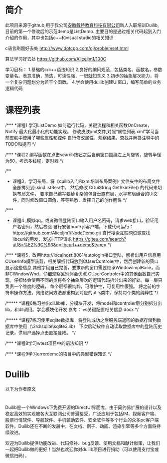# 简介
此项目来源于github,用于我公司[安徽戴特教育科技有限公司](http://www.datedu.cn/)新人入职培训Duilib, 目前的第一个修改后的示范demo是ListDemo.
主要目的是通过相关代码起到入门介绍的作用，其中也包括c++和visual studio的相关知识

c语言刷题好去处
http://www.dotcpp.com/oj/problemset.html

算法学习好去处
https://github.com/Aliceljm1/100C

学习目标：
1.基础的c/c++语法知识
2.良好的编码规范，包括类名，函数名，参数变量名。表意准确，简洁，可读性强，一眼就知含义
3.初步的抽象层次能力，将一个复杂问题划分为若干个函数。
4.学会使用duilib创建UI窗口，编写简单的业务逻辑代码


# 课程列表

/***
*课程1 
学习ListDemo,如何运行代码，关键流程和相关函数OnCreate，Notify
最大化最小化的功能实现。
修改皮肤xml文件,对照“属性列表.xml”学习当前皮肤中使用了哪些属性和控件
自行修改属性，观察结果，查找并解答注释中的TODO和提问
*/

/***
*课程2 编写函数在点击search按钮之后当前窗口围绕左上角旋转，旋转半径为50，考虑多线程，定时器
*/

/**
* 课程3，学习布局，将《duilib入门和xml培训布局案例》文件夹中的布局文件全部拷贝到skin\\ListRes\\中，
然后修改 	CDuiString GetSkinFile() 的代码来切换布局文件，
要求自己编写要给复杂的包含垂直布局，水平布局组合的Ui文件，同时修改窗口圆角，等等熟悉，发挥自己的创作醒性
*/

/***
* 课程4 ,模拟qq，或者微信登陆窗口输入用户名密码，请求web接口，验证用户名密码，然后校验
自行安装node.js客户端，下载代码运行：
https://github.com/Aliceljm1/NodeDemo.git
自行搜索互联网资源查找libcurl的用发，发送HTTP请求
https://gitee.com/search?utf8=%E2%9C%93&q=libcurl++demo&type=
*/


/***
*课程5，改用http://localhost:8081/autologin接口登陆，解析出用户信息用CUserInfo模型装载，相关解析代码放到CUserControler中，然后创建新的窗口显示这些信息
其他字段自己完善，要求新的窗口需要继承WindowImplBase，而非CWindowWnd，仔细观察区别体会优点
CUserControler中的其他函数自己实现。仔细体会使用不同的类将各个抽象层次的逻辑代码拆分出来的好处。每一层只负责一个维度的逻辑，
每个层都很纯粹，可维护性，可复用性很强。
将之前的字符串操作方法，网络访问方法都重构到对应的utils类中，保持每个类的纯粹性
*/

/*****
*课程6练习抽出dll.lib库，分模块开发，将model和controler层分别拆分出lib，和dll调用。学会模块化开发
参考： vs关键配置相关信息.docx
*/

/*****
*课程7练习使用sqlite数据库，将登陆成功之后服务端返回的数据存储到数据库中使用（\3rd\sqlite\sqlite3.lib）
下次启动软件自动读取数据库中的登陆历史记录，供用户选择点击直接登陆。 
*/

/***
*课程8学习wtest项目中的语法知识
*/

/***
*课程9学习errordemo的项目中的典型错误知识
*/


# Duilib
以下为作者原文
# 
Duilib是一个Windows下免费开源的DirectUI界面库，由于简约易扩展的设计以及稳定高效的实现被各大互联网公司普遍接受，广泛应用于包括IM、视频客户端、股票行情软件、导航软件、手机辅助软件、安全软件等多个行业的众多pc客户端软件。Duilib还在不断的发展中，在文档、例子、动画、渲染引擎等多个方面将持续改进。

欢迎为Duilib提供功能改进、代码修补、bug反馈、使用文档和献计献策，让我们一起把Duilib做的更好！当然也欢迎你对duilib项目进行捐助（可以使用支付宝或微信扫码）。



